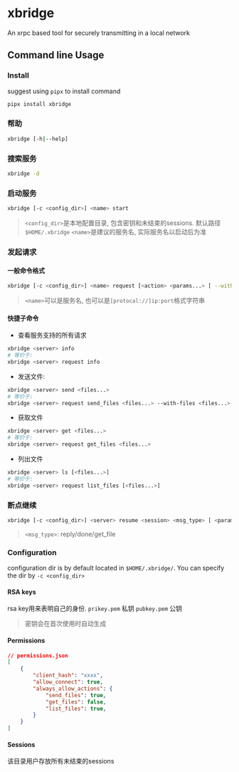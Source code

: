 
# xbridge

An xrpc based tool for securely transmitting in a local network


## Command line Usage

### Install
suggest using `pipx` to install command
```sh
pipx install xbridge
```

### 帮助
```sh
xbridge [-h|--help]
```

### 搜索服务
```sh
xbridge -d
```

### 启动服务
```sh
xbridge [-c <config_dir>] <name> start
```
> `<config_dir>`是本地配置目录, 包含密钥和未结束的sessions. 默认路径`$HOME/.xbridge`
> `<name>`是建议的服务名, 实际服务名以启动后为准

### 发起请求

#### 一般命令格式
```sh
xbridge [-c <config_dir>] <name> request [<action> <params...> [ --with-files <files...> ]]
```
> `<name>`可以是服务名, 也可以是`[protocal://]ip:port`格式字符串


#### 快捷子命令

- 查看服务支持的所有请求

```sh
xbridge <server> info
# 等价于:
xbridge <server> request info
```

- 发送文件:
```sh
xbridge <server> send <files...>
# 等价于:
xbridge <server> request send_files <files...> --with-files <files...>
```
- 获取文件
```sh
xbridge <server> get <files...>
# 等价于:
xbridge <server> request get_files <files...>
```
- 列出文件

```sh
xbridge <server> ls [<files...>]
# 等价于:
xbridge <server> request list_files [<files...>]
```

### 断点继续
```sh
xbridge [-c <config_dir>] <server> resume <session> <msg_type> [ <params...> [ --with-files <files...> ]]
```
> `<msg_type>`: reply/done/get_file
> 

### Configuration

configuration dir is by default located in `$HOME/.xbridge/`.
You can specify the dir by `-c <config_dir>`

#### RSA keys
rsa key用来表明自己的身份.
`prikey.pem` 私钥
`pubkey.pem` 公钥

> 密钥会在首次使用时自动生成
#### Permissions

```json
// permissions.json
[
    {
        "client_hash": "xxxx",
        "allow_connect": true,
        "always_allow_actions": {
            "send_files": true,
            "get_files": false,
            "list_files": true,
        }
    }
]

```

#### Sessions
该目录用户存放所有未结束的sessions

